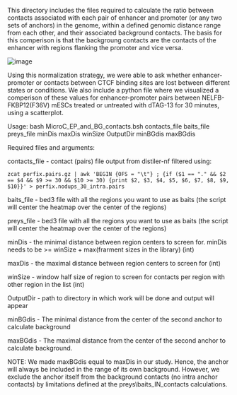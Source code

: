This directory includes the files required to calculate the ratio between contacts associated with each pair of enhancer
and promoter (or any two sets of anchors) in the genome, within a defined genomic distance range from each other, and their 
associated background contacts. The basis for this comperison is that the backgroung contacts are the contacts of the enhancer
with regions flanking the promoter and vice versa. 

![image](https://user-images.githubusercontent.com/47452349/187677535-e9bde4ff-0365-4bfa-8235-d375a74100b0.png)

Using this normalization strategy, we were able to ask whether enhancer-promoter or contacts between CTCF binding sites are 
lost between different states or conditions. We also include a python file where we visualized a comperison of these values 
for enhancer-promoter pairs between NELFB-FKBP12(F36V) mESCs treated or untreated with dTAG-13 for 30 minutes, using a scatterplot.

Usage:
    bash MicroC_EP_and_BG_contacts.bsh contacts_file baits_file preys_file minDis maxDis winSize OutputDir minBGdis maxBGdis
    
Required files and arguments:

contacts_file - contact (pairs) file output from distiler-nf filtered using:

    zcat perfix.pairs.gz | awk 'BEGIN {OFS = "\t"} ; {if ($1 == "." && $2 == $4 && $9 >= 30 && $10 >= 30) {print $2, $3, $4, $5, $6, $7, $8, $9, $10}}' > perfix.nodups_30_intra.pairs

baits_file - bed3 file with all the regions you want to use as baits (the script will center the heatmap over the center of the regions)

preys_file - bed3 file with all the regions you want to use as baits (the script will center the heatmap over the center of the regions)

minDis - the minimal distance between region centers to screen for. minDis needs to be >= winSize + max(frarment sizes in the library) (int)

maxDis - the maximal distance between region centers to screen for (int)

winSize - window half size of region to screen for contacts per region with other region in the list (int)

OutputDir - path to directory in which work will be done and output will appear

minBGdis - The minimal distance from the center of the second anchor to calculate background

maxBGdis - The maximal distance from the center of the second anchor to calculate background. 

NOTE: We made maxBGdis equal to maxDis in our study. Hence, the anchor will always be included in the range of its own background. However, we exclude the anchor itself from the background contacts (no intra anchor contacts) by limitations defined at the preys\baits_IN_contacts calculations.

